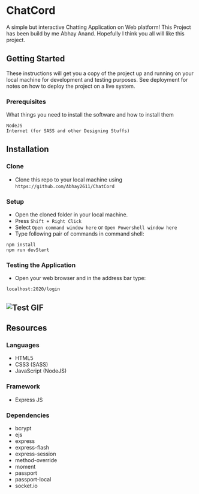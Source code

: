# ChatCord

 A simple but interactive Chatting Application on Web platform! This Project has been build by me Abhay Anand. Hopefully I think you all will like this project.

## Getting Started

These instructions will get you a copy of the project up and running on your local machine for development and testing purposes. See deployment for notes on how to deploy the project on a live system.

### Prerequisites

What things you need to install the software and how to install them

```
NodeJS 
Internet (for SASS and other Designing Stuffs)
```
## Installation

### Clone

- Clone this repo to your local machine using `https://github.com/Abhay2611/ChatCord`

### Setup

- Open the cloned folder in your local machine.
- Press `Shift + Right Click` 
- Select `Open command window here` or `Open Powershell window here`
- Type following pair of commands in command shell:

```
npm install
npm run devStart
```

### Testing the Application

- Open your web browser and in the address bar type:

```
localhost:2020/login
```

## ![Test GIF](https://im.ezgif.com/tmp/ezgif-1-4c61d7ddd2f8.gif)

## Resources

### Languages

- HTML5
- CSS3 (SASS)
- JavaScript (NodeJS)

### Framework

- Express JS

### Dependencies

- bcrypt
- ejs
- express
- express-flash
- express-session
- method-override
- moment
- passport
- passport-local
- socket.io
